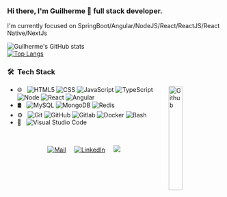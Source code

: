 ### Hi there, I'm Guilherme 👋 full stack developer.
I'm currently focused on SpringBoot/Angular/NodeJS/React/ReactJS/React Native/NextJs

![Guilherme's GitHub stats](https://github-readme-stats.vercel.app/api?username=nogueira-gui&show_icons=true&theme=tokyonight)
<br/>
[![Top Langs](https://github-readme-stats.vercel.app/api/top-langs/?username=nogueira-gui&layout=compact&theme=tokyonight)](https://github.com/nogueira-gui/github-readme-stats)

<h3> 🛠 &nbsp;Tech Stack</h3>
<img width="25%" align="right" alt="Github" src="https://media.giphy.com/media/M9gbBd9nbDrOTu1Mqx/giphy.gif" />

- 🌐 &nbsp;
  ![HTML5](https://img.shields.io/badge/-HTML5-333333?style=flat&logo=HTML5)
  ![CSS](https://img.shields.io/badge/-CSS-333333?style=flat&logo=CSS3&logoColor=1572B6)
  ![JavaScript](https://img.shields.io/badge/-JavaScript-333333?style=flat&logo=javascript)
  ![TypeScript](https://img.shields.io/badge/-TypeScript-333333?style=flat&logo=typescript)
  ![Node](https://img.shields.io/badge/-Node-333333?style=flat&logo=typescript)
  ![React](https://img.shields.io/badge/-React-333333?style=flat&logo=react)
  ![Angular](https://img.shields.io/badge/-Angular-333333?style=flat&logo=angular)
- 🛢 &nbsp;
  ![MySQL](https://img.shields.io/badge/-MySQL-333333?style=flat&logo=mysql)
  ![MongoDB](https://img.shields.io/badge/-MongoDB-333333?style=flat&logo=mongodb)
  ![Redis](https://img.shields.io/badge/-Redis-333333?style=flat&logo=redis)
- ⚙️ &nbsp;
  ![Git](https://img.shields.io/badge/-Git-333333?style=flat&logo=git)
  ![GitHub](https://img.shields.io/badge/-GitHub-333333?style=flat&logo=github)
  ![Gitlab](https://img.shields.io/badge/-Gitlab-333333?style=flat&logo=gitlab)
  ![Docker](https://img.shields.io/badge/-docker-333333?style=flat&logo=docker)
  ![Bash](https://img.shields.io/badge/-Terminal-333333?style=flat&logo=powershell)
- 🔧 &nbsp;
  ![Visual Studio Code](https://img.shields.io/badge/-Visual%20Studio%20Code-333333?style=flat&logo=visual-studio-code&logoColor=007ACC)
  
<br/>
<p align="center">
  <a href="mailto:gui.r13@hotmail.com" target="_blank"><img src="https://img.shields.io/badge/-Gmail-%23333?style=for-the-badge&logo=gmail&logoColor=white" alt="Mail"></a> &nbsp; &nbsp;
  <a href="https://www.linkedin.com/in/guilherme-nogueira-6a310096/" target="_blank"><img src="https://img.shields.io/badge/-LinkedIn-%230077B5?style=for-the-badge&logo=linkedin&logoColor=white" alt="LinkedIn"></a> &nbsp; &nbsp;
  <a href="https://instagram.com/gui.r13" target="_blank"><img src="https://img.shields.io/badge/-Instagram-%23E4405F?style=for-the-badge&logo=instagram&logoColor=white"></a> &nbsp; &nbsp;
</p>
<!--
**nogueira-gui/nogueira-gui** is a ✨ _special_ ✨ repository because its `README.md` (this file) appears on your GitHub profile.

Here are some ideas to get you started:

- 🔭 I’m currently working on ...
- 🌱 I’m currently learning ...
- 👯 I’m looking to collaborate on ...
- 🤔 I’m looking for help with ...
- 💬 Ask me about ...
- 📫 How to reach me: ...
- 😄 Pronouns: ...
- ⚡ Fun fact: ...
-->
